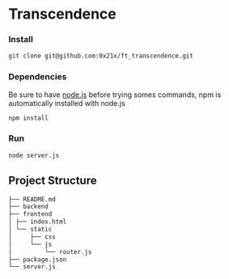 # Transcendence

### Install
```zsh
git clone git@github.com:0x21x/ft_transcendence.git
```
### Dependencies
Be sure to have [node.js](https://nodejs.org/en/download/package-manager) before trying somes commands, npm is automatically installed with node.js 
```zsh
npm install
```
### Run
```zsh
node server.js
```

## Project Structure

```zsh
├── README.md
├── backend
├── frontend
│ ├── index.html
│ └── static
│     ├── css
│     └── js
│         └── router.js
├── package.json
└── server.js
```